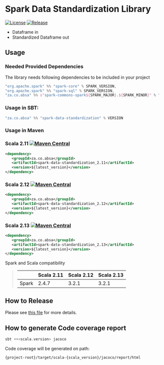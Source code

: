 # Spark Data Standardization Library

[![License](http://img.shields.io/:license-apache-blue.svg)](http://www.apache.org/licenses/LICENSE-2.0.html)
[![Release](https://github.com/AbsaOSS/spark-data-standardization/actions/workflows/release.yml/badge.svg)](https://github.com/AbsaOSS/spark-data-standardization/actions/workflows/release.yml)

- Dataframe in 
- Standardized Dataframe out

## Usage

### Needed Provided Dependencies

The library needs following dependencies to be included in your project

```sbt
"org.apache.spark" %% "spark-core" % SPARK_VERSION,
"org.apache.spark" %% "spark-sql" % SPARK_VERSION,
"za.co.absa" %% s"spark-commons-spark${SPARK_MAJOR}.${SPARK_MINOR}" % "0.6.1",
```

### Usage in SBT:
```sbt
"za.co.absa" %% "spark-data-standardization" % VERSION 
```

### Usage in Maven

### Scala 2.11 [![Maven Central](https://maven-badges.herokuapp.com/maven-central/za.co.absa/spark-data-standardization_2.11/badge.svg)](https://maven-badges.herokuapp.com/maven-central/za.co.absa/spark-data-standardization_2.11)

```xml
<dependency>
   <groupId>za.co.absa</groupId>
   <artifactId>spark-data-standardization_2.11</artifactId>
   <version>${latest_version}</version>
</dependency>
```

### Scala 2.12 [![Maven Central](https://maven-badges.herokuapp.com/maven-central/za.co.absa/spark-data-standardization_2.12/badge.svg)](https://maven-badges.herokuapp.com/maven-central/za.co.absa/spark-data-standardization_2.12)

```xml
<dependency>
   <groupId>za.co.absa</groupId>
   <artifactId>spark-data-standardization_2.12</artifactId>
   <version>${latest_version}</version>
</dependency>
```

### Scala 2.13 [![Maven Central](https://maven-badges.herokuapp.com/maven-central/za.co.absa/spark-data-standardization_2.13/badge.svg)](https://maven-badges.herokuapp.com/maven-central/za.co.absa/spark-data-standardization_2.13)

```xml
<dependency>
   <groupId>za.co.absa</groupId>
   <artifactId>spark-data-standardization_2.13</artifactId>
   <version>${latest_version}</version>
</dependency>
```

Spark and Scala compatibility
>| | Scala 2.11 | Scala 2.12 | Scala 2.13 |
>|---|---|---|---|
>|Spark| 2.4.7 | 3.2.1 | 3.2.1 |

## How to Release

Please see [this file](RELEASE.md) for more details.

## How to generate Code coverage report
```sbt
sbt ++<scala.version> jacoco
```
Code coverage will be generated on path:
```
{project-root}/target/scala-{scala_version}/jacoco/report/html
```
